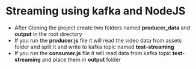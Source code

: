 # Streaming using kafka and NodeJS

 - After Cloning the project create two folders named **producer_data** and **output** in the root directory
 - If you run the **producer.js** file it will read the video data from assets folder and split it and write to kafka topic named **test-streaming**
 - If you run the **consumer.js** file it will read data from kafka topic **test-streaming** and place them in **output** folder

